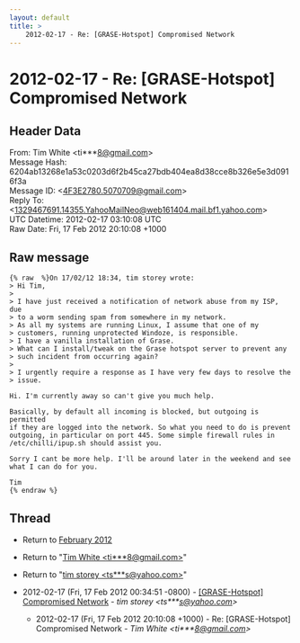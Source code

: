 ```yaml
---
layout: default
title: >
    2012-02-17 - Re: [GRASE-Hotspot] Compromised Network
---
```


# 2012-02-17 - Re: [GRASE-Hotspot] Compromised Network

## Header Data

From: Tim White \<ti***8@gmail.com\><br>
Message Hash: 6204ab13268e1a53c0203d6f2b45ca27bdb404ea8d38cce8b326e5e3d0916f3a<br>
Message ID: \<4F3E2780.5070709@gmail.com\><br>
Reply To: \<1329467691.14355.YahooMailNeo@web161404.mail.bf1.yahoo.com\><br>
UTC Datetime: 2012-02-17 03:10:08 UTC<br>
Raw Date: Fri, 17 Feb 2012 20:10:08 +1000<br>

## Raw message

```
{% raw  %}On 17/02/12 18:34, tim storey wrote:
> Hi Tim,
>
> I have just received a notification of network abuse from my ISP, due 
> to a worm sending spam from somewhere in my network.
> As all my systems are running Linux, I assume that one of my 
> customers, running unprotected Windoze, is responsible.
> I have a vanilla installation of Grase.
> What can I install/tweak on the Grase hotspot server to prevent any 
> such incident from occurring again?
>
> I urgently require a response as I have very few days to resolve the 
> issue.

Hi. I'm currently away so can't give you much help.

Basically, by default all incoming is blocked, but outgoing is permitted 
if they are logged into the network. So what you need to do is prevent 
outgoing, in particular on port 445. Some simple firewall rules in 
/etc/chilli/ipup.sh should assist you.

Sorry I cant be more help. I'll be around later in the weekend and see 
what I can do for you.

Tim
{% endraw %}
```

## Thread

+ Return to [February 2012](/archive/2012/02)

+ Return to "[Tim White <ti***8<span>@</span>gmail.com>](/authors/ti___8_at_gmail_com)"
+ Return to "[tim storey <ts***s<span>@</span>yahoo.com>](/authors/ts___s_at_yahoo_com)"

+ 2012-02-17 (Fri, 17 Feb 2012 00:34:51 -0800) - [[GRASE-Hotspot] Compromised Network](/archive/2012/02/96fa6dc3fd2d64306f7cb7278c241290a37509f6e76f36184e4f61ec4999f60d) - _tim storey \<ts***s@yahoo.com\>_
  + 2012-02-17 (Fri, 17 Feb 2012 20:10:08 +1000) - Re: [GRASE-Hotspot] Compromised Network - _Tim White \<ti***8@gmail.com\>_

